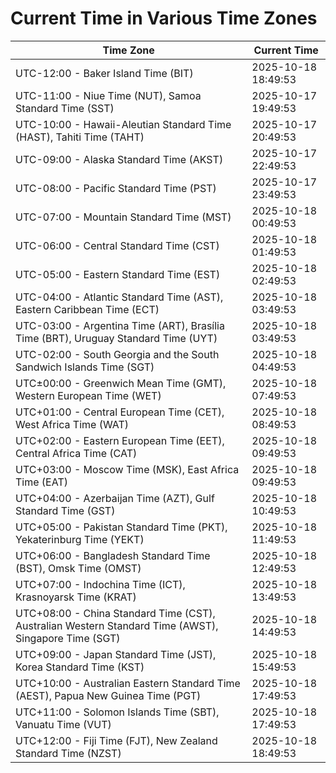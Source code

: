 # Current Time in Various Time Zones

| Time Zone | Current Time |
|-----------|--------------|
| UTC-12:00 - Baker Island Time (BIT) | 2025-10-18 18:49:53 |
| UTC-11:00 - Niue Time (NUT), Samoa Standard Time (SST) | 2025-10-17 19:49:53 |
| UTC-10:00 - Hawaii-Aleutian Standard Time (HAST), Tahiti Time (TAHT) | 2025-10-17 20:49:53 |
| UTC-09:00 - Alaska Standard Time (AKST) | 2025-10-17 22:49:53 |
| UTC-08:00 - Pacific Standard Time (PST) | 2025-10-17 23:49:53 |
| UTC-07:00 - Mountain Standard Time (MST) | 2025-10-18 00:49:53 |
| UTC-06:00 - Central Standard Time (CST) | 2025-10-18 01:49:53 |
| UTC-05:00 - Eastern Standard Time (EST) | 2025-10-18 02:49:53 |
| UTC-04:00 - Atlantic Standard Time (AST), Eastern Caribbean Time (ECT) | 2025-10-18 03:49:53 |
| UTC-03:00 - Argentina Time (ART), Brasília Time (BRT), Uruguay Standard Time (UYT) | 2025-10-18 03:49:53 |
| UTC-02:00 - South Georgia and the South Sandwich Islands Time (SGT) | 2025-10-18 04:49:53 |
| UTC±00:00 - Greenwich Mean Time (GMT), Western European Time (WET) | 2025-10-18 07:49:53 |
| UTC+01:00 - Central European Time (CET), West Africa Time (WAT) | 2025-10-18 08:49:53 |
| UTC+02:00 - Eastern European Time (EET), Central Africa Time (CAT) | 2025-10-18 09:49:53 |
| UTC+03:00 - Moscow Time (MSK), East Africa Time (EAT) | 2025-10-18 09:49:53 |
| UTC+04:00 - Azerbaijan Time (AZT), Gulf Standard Time (GST) | 2025-10-18 10:49:53 |
| UTC+05:00 - Pakistan Standard Time (PKT), Yekaterinburg Time (YEKT) | 2025-10-18 11:49:53 |
| UTC+06:00 - Bangladesh Standard Time (BST), Omsk Time (OMST) | 2025-10-18 12:49:53 |
| UTC+07:00 - Indochina Time (ICT), Krasnoyarsk Time (KRAT) | 2025-10-18 13:49:53 |
| UTC+08:00 - China Standard Time (CST), Australian Western Standard Time (AWST), Singapore Time (SGT) | 2025-10-18 14:49:53 |
| UTC+09:00 - Japan Standard Time (JST), Korea Standard Time (KST) | 2025-10-18 15:49:53 |
| UTC+10:00 - Australian Eastern Standard Time (AEST), Papua New Guinea Time (PGT) | 2025-10-18 17:49:53 |
| UTC+11:00 - Solomon Islands Time (SBT), Vanuatu Time (VUT) | 2025-10-18 17:49:53 |
| UTC+12:00 - Fiji Time (FJT), New Zealand Standard Time (NZST) | 2025-10-18 18:49:53 |
